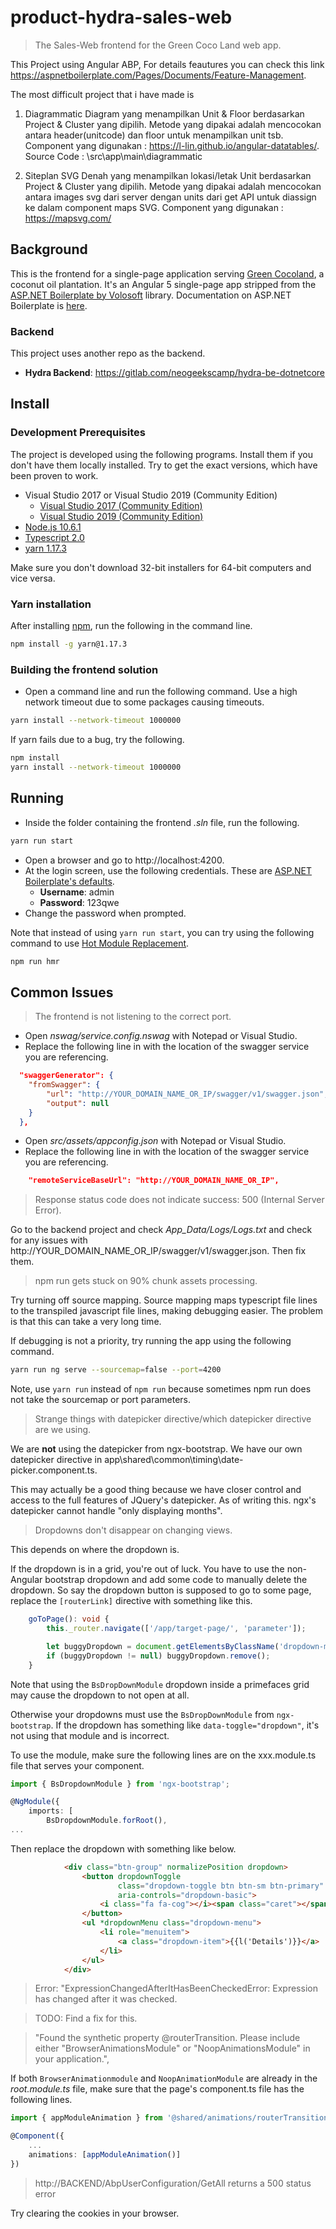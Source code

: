# product-hydra-sales-web
> The Sales-Web frontend for the Green Coco Land web app. 

This Project using Angular ABP, For details feautures you can check this link https://aspnetboilerplate.com/Pages/Documents/Feature-Management.

The most difficult project that i have made is

1. Diagrammatic 
Diagram yang menampilkan Unit & Floor berdasarkan Project & Cluster yang dipilih.
Metode yang dipakai adalah mencocokan antara header(unitcode) dan floor untuk menampilkan unit tsb.
Component yang digunakan : https://l-lin.github.io/angular-datatables/.
Source Code : \src\app\main\diagrammatic

2. Siteplan SVG
Denah yang menampilkan lokasi/letak Unit berdasarkan Project & Cluster yang dipilih.
Metode yang dipakai adalah mencocokan antara images svg dari server dengan units dari get API untuk diassign ke dalam component maps SVG.
Component yang digunakan : https://mapsvg.com/

## Background

This is the frontend for a single-page application serving  [Green
Cocoland](https://green-cocoland.com/), a coconut oil  plantation. It's an
Angular 5 single-page app stripped from the [ASP.NET Boilerplate by
Volosoft](https://www.aspnetzero.com) library. Documentation on ASP.NET
Boilerplate is [here](https://www.aspnetzero.com/Documents).

### Backend

This project uses another repo as the backend.

- **Hydra Backend**: https://gitlab.com/neogeekscamp/hydra-be-dotnetcore 


## Install

### Development Prerequisites

The project is developed using the following programs. Install them if you
don't have them locally installed. Try to get the exact versions, which have
been proven to work.

- Visual Studio 2017 or Visual Studio 2019 (Community Edition)
  - [Visual Studio 2017 (Community Edition)](https://visualstudio.microsoft.com/thank-you-downloading-visual-studio/?sku=Community&rel=15) 
  - [Visual Studio 2019 (Community Edition)](https://visualstudio.microsoft.com/thank-you-downloading-visual-studio/?sku=Community&rel=16)
- [Node.js 10.6.1](https://nodejs.org/dist/v10.16.1/)
- [Typescript 2.0](https://www.typescriptlang.org/)
- [yarn 1.17.3](https://yarnpkg.com/en/)

Make sure you don't download 32-bit installers for 64-bit computers and vice
versa.

### Yarn installation

After installing [npm](https://npmjs.com), run the following in the command
line.

```sh
npm install -g yarn@1.17.3
```

### Building the frontend solution

- Open a command line and run the following command. Use a high network
timeout due to some packages causing timeouts.

```sh
yarn install --network-timeout 1000000
```

If yarn fails due to a bug, try the following.

```sh
npm install
yarn install --network-timeout 1000000
```


## Running 

- Inside the folder containing the frontend *.sln* file, run the following.

```sh
yarn run start
```

- Open a browser and go to http://localhost:4200.
- At the login screen, use the following credentials. These are [ASP.NET Boilerplate's defaults](https://aspnetboilerplate.com/Pages/Documents/Articles/Developing-MultiTenant-SaaS-ASP.NET-CORE-Angular/index.html).
  - **Username**: admin
  - **Password**: 123qwe
- Change the password when prompted.

Note that instead of using `yarn run start`, you can try using the following
command to use [Hot Module Replacement](https://webpack.js.org/concepts/hot-module-replacement/).

```sh
npm run hmr
```


## Common Issues

> The frontend is not listening to the correct port.

- Open *nswag/service.config.nswag* with Notepad or Visual Studio.
- Replace the following line in with the location of the swagger service you 
are referencing.

```json
  "swaggerGenerator": {
    "fromSwagger": {
        "url": "http://YOUR_DOMAIN_NAME_OR_IP/swagger/v1/swagger.json",
        "output": null
    }
  },
 ```

- Open *src/assets/appconfig.json* with Notepad or Visual Studio.
- Replace the following line in with the location of the swagger service you 
are referencing.

```json
    "remoteServiceBaseUrl": "http://YOUR_DOMAIN_NAME_OR_IP",
```

> Response status code does not indicate success: 500 (Internal Server Error).

Go to the backend project and check *App_Data/Logs/Logs.txt* and check for any issues
with http://YOUR_DOMAIN_NAME_OR_IP/swagger/v1/swagger.json. Then fix them.


> npm run gets stuck on 90% chunk assets processing.

Try turning off source mapping. Source mapping maps typescript file lines to
the transpiled javascript file lines, making debugging easier. The problem is
that this can take a very long time.

If debugging is not a priority, try running the app using the following command.

```sh
yarn run ng serve --sourcemap=false --port=4200
```

Note, use ```yarn run``` instead of ```npm run``` because sometimes npm run
does not take the sourcemap or port parameters.


> Strange things with datepicker directive/which datepicker directive are we using.

We are **not** using the datepicker from ngx-bootstrap. We have our
own datepicker directive in app\shared\common\timing\date-picker.component.ts.

This may actually be a good thing because we have closer control and access
to the full features of JQuery's datepicker. As of writing this. ngx's datepicker
cannot handle "only displaying months".


> Dropdowns don't disappear on changing views.

This depends on where the dropdown is.

If the dropdown is in a grid, you're out of luck. You have to use the 
non-Angular bootstrap dropdown and add some code to manually delete
the dropdown. So say the dropdown button is supposed to go to
some page, replace the ```[routerLink]``` directive with something 
like this.

```typescript
    goToPage(): void {
        this._router.navigate(['/app/target-page/', 'parameter']);

        let buggyDropdown = document.getElementsByClassName('dropdown-menu tether-element')[0];
        if (buggyDropdown != null) buggyDropdown.remove();
    }
```

Note that using the ```BsDropDownModule``` dropdown inside a
primefaces grid may cause the dropdown to not open at all.

Otherwise your dropdowns must use the ```BsDropDownModule``` 
from ```ngx-bootstrap```.  If the dropdown has something 
like ```data-toggle="dropdown"```, it's not using that module 
and is incorrect.

To use the module, make sure the following lines are on the 
xxx.module.ts file that serves your component.

```typescript
import { BsDropdownModule } from 'ngx-bootstrap';

@NgModule({
    imports: [
        BsDropdownModule.forRoot(),
...
```

Then replace the dropdown with something like below.

```html
            <div class="btn-group" normalizePosition dropdown>
                <button dropdownToggle
                        class="dropdown-toggle btn btn-sm btn-primary"
                        aria-controls="dropdown-basic">
                    <i class="fa fa-cog"></i><span class="caret"></span> {{l("Actions")}}
                </button>
                <ul *dropdownMenu class="dropdown-menu">
                    <li role="menuitem">
                        <a class="dropdown-item">{{l('Details')}}</a>
                    </li>
                </ul>
            </div>
```

> Error: "ExpressionChangedAfterItHasBeenCheckedError: Expression has changed after it was checked.

> TODO: Find a fix for this.


> "Found the synthetic property @routerTransition. Please include either "BrowserAnimationsModule" or "NoopAnimationsModule" in your application.",

If both `BrowserAnimationmodule` and `NoopAnimationModule` are already in 
the *root.module.ts* file, make sure that the page's component.ts file 
has the following lines.

```typescript
import { appModuleAnimation } from '@shared/animations/routerTransition';

@Component({
    ...
    animations: [appModuleAnimation()]
})
```


> http://BACKEND/AbpUserConfiguration/GetAll returns a 500 status error

Try clearing the cookies in your browser.


